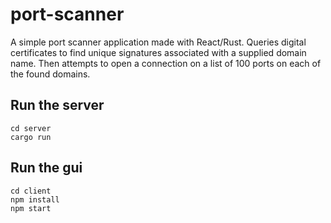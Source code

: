 # port-scanner
A simple port scanner application made with React/Rust. Queries digital certificates to find
unique signatures associated with a supplied domain name. Then attempts to open a connection
on a list of 100 ports on each of the found domains.

## Run the server
```
cd server
cargo run
```

## Run the gui
```
cd client
npm install
npm start
```
